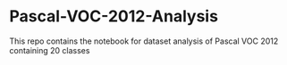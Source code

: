 # Pascal-VOC-2012-Analysis

This repo contains the notebook for dataset analysis of Pascal VOC 2012 containing 20 classes
